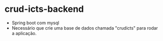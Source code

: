 # crud-icts-backend

- Spring boot com mysql 
- Necessário que crie uma base de dados chamada "crudicts" para rodar a aplicação. 
